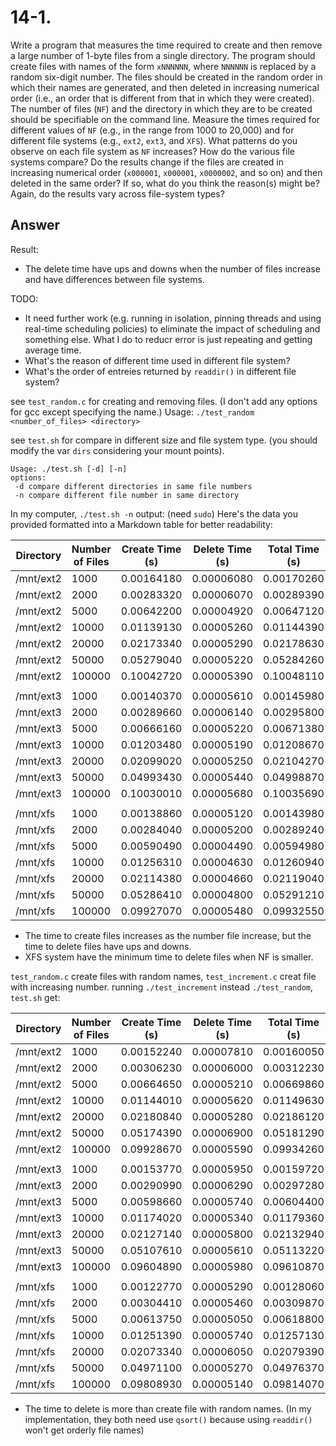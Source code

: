 # 14-1.  
Write a program that measures the time required to create and then remove a large number of 1-byte files from a single directory. The program should create files with names of the form `xNNNNNN`, where `NNNNNN` is replaced by a random six-digit number. The files should be created in the random order in which their names are generated, and then deleted in increasing numerical order (i.e., an order that is different from that in which they were created). The number of files (`NF`) and the directory in which they are to be created should be specifiable on the command line. Measure the times required for different values of `NF` (e.g., in the range from 1000 to 20,000) and for different file systems (e.g., `ext2`, `ext3`, and `XFS`). What patterns do you observe on each file system as `NF` increases? How do the various file systems compare? Do the results change if the files are created in increasing numerical order (`x000001`, `x000001`, `x0000002`, and so on) and then deleted in the same order? If so, what do you think the reason(s) might be? Again, do the results vary across file-system types?

## Answer
Result: 
- The delete time have ups and downs when the number of files increase and have differences between file systems. 

TODO: 
- It need further work (e.g. running in isolation, pinning threads and using real-time scheduling policies) to eliminate the impact of scheduling and something else. What I do to reducr error is just repeating and getting average time. 
- What's the reason of different time used in different file system?
- What's the order of entreies returned by `readdir()` in different file system?

see `test_random.c` for creating and removing files. (I don't add any options for gcc except specifying the name.)
Usage: `./test_random <number_of_files> <directory>`

see `test.sh` for compare in different size and file system type. (you should modify the var `dirs` considering your mount points).
```
Usage: ./test.sh [-d] [-n]
options:
 -d compare different directories in same file numbers 
 -n compare different file number in same directory 
```

In my computer, `./test.sh -n` output: (need `sudo`)
Here's the data you provided formatted into a Markdown table for better readability:

| Directory   | Number of Files | Create Time (s) | Delete Time (s) | Total Time (s) |
|-------------|------------------|------------------|------------------|-----------------|
| /mnt/ext2  | 1000             | 0.00164180       | 0.00006080       | 0.00170260      |
| /mnt/ext2  | 2000             | 0.00283320       | 0.00006070       | 0.00289390      |
| /mnt/ext2  | 5000             | 0.00642200       | 0.00004920       | 0.00647120      |
| /mnt/ext2  | 10000            | 0.01139130       | 0.00005260       | 0.01144390      |
| /mnt/ext2  | 20000            | 0.02173340       | 0.00005290       | 0.02178630      |
| /mnt/ext2  | 50000            | 0.05279040       | 0.00005220       | 0.05284260      |
| /mnt/ext2  | 100000           | 0.10042720       | 0.00005390       | 0.10048110      |
|             |                  |                  |                  |                 |
| /mnt/ext3  | 1000             | 0.00140370       | 0.00005610       | 0.00145980      |
| /mnt/ext3  | 2000             | 0.00289660       | 0.00006140       | 0.00295800      |
| /mnt/ext3  | 5000             | 0.00666160       | 0.00005220       | 0.00671380      |
| /mnt/ext3  | 10000            | 0.01203480       | 0.00005190       | 0.01208670      |
| /mnt/ext3  | 20000            | 0.02099020       | 0.00005250       | 0.02104270      |
| /mnt/ext3  | 50000            | 0.04993430       | 0.00005440       | 0.04998870      |
| /mnt/ext3  | 100000           | 0.10030010       | 0.00005680       | 0.10035690      |
|             |                  |                  |                  |                 |
| /mnt/xfs   | 1000             | 0.00138860       | 0.00005120       | 0.00143980      |
| /mnt/xfs   | 2000             | 0.00284040       | 0.00005200       | 0.00289240      |
| /mnt/xfs   | 5000             | 0.00590490       | 0.00004490       | 0.00594980      |
| /mnt/xfs   | 10000            | 0.01256310       | 0.00004630       | 0.01260940      |
| /mnt/xfs   | 20000            | 0.02114380       | 0.00004660       | 0.02119040      |
| /mnt/xfs   | 50000            | 0.05286410       | 0.00004800       | 0.05291210      |
| /mnt/xfs   | 100000           | 0.09927070       | 0.00005480       | 0.09932550      |

- The time to create files increases as the number file increase, but the time to delete files have ups and downs.
- XFS system have the minimum time to delete files when NF is smaller. 

`test_random.c` create files with random names, `test_increment.c` creat file with increasing number.
running `./test_increment` instead `./test_random`, `test.sh` get:

| Directory   | Number of Files | Create Time (s) | Delete Time (s) | Total Time (s) |
|-------------|------------------|------------------|------------------|-----------------|
| /mnt/ext2  | 1000             | 0.00152240       | 0.00007810       | 0.00160050      |
| /mnt/ext2  | 2000             | 0.00306230       | 0.00006000       | 0.00312230      |
| /mnt/ext2  | 5000             | 0.00664650       | 0.00005210       | 0.00669860      |
| /mnt/ext2  | 10000            | 0.01144010       | 0.00005620       | 0.01149630      |
| /mnt/ext2  | 20000            | 0.02180840       | 0.00005280       | 0.02186120      |
| /mnt/ext2  | 50000            | 0.05174390       | 0.00006900       | 0.05181290      |
| /mnt/ext2  | 100000           | 0.09928670       | 0.00005590       | 0.09934260      |
|             |                  |                  |                  |                 |
| /mnt/ext3  | 1000             | 0.00153770       | 0.00005950       | 0.00159720      |
| /mnt/ext3  | 2000             | 0.00290990       | 0.00006290       | 0.00297280      |
| /mnt/ext3  | 5000             | 0.00598660       | 0.00005740       | 0.00604400      |
| /mnt/ext3  | 10000            | 0.01174020       | 0.00005340       | 0.01179360      |
| /mnt/ext3  | 20000            | 0.02127140       | 0.00005800       | 0.02132940      |
| /mnt/ext3  | 50000            | 0.05107610       | 0.00005610       | 0.05113220      |
| /mnt/ext3  | 100000           | 0.09604890       | 0.00005980       | 0.09610870      |
|             |                  |                  |                  |                 |
| /mnt/xfs   | 1000             | 0.00122770       | 0.00005290       | 0.00128060      |
| /mnt/xfs   | 2000             | 0.00304410       | 0.00005460       | 0.00309870      |
| /mnt/xfs   | 5000             | 0.00613750       | 0.00005050       | 0.00618800      |
| /mnt/xfs   | 10000            | 0.01251390       | 0.00005740       | 0.01257130      |
| /mnt/xfs   | 20000            | 0.02073340       | 0.00006050       | 0.02079390      |
| /mnt/xfs   | 50000            | 0.04971100       | 0.00005270       | 0.04976370      |
| /mnt/xfs   | 100000           | 0.09808930       | 0.00005140       | 0.09814070      |

- The time to delete is more than create file with random names. (In my implementation, they both need use `qsort()` because using `readdir()` won't get orderly file names)